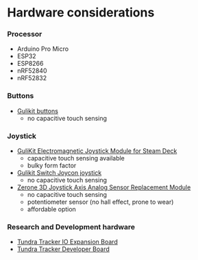 # Hardware considerations

### Processor

- Arduino Pro Micro
- ESP32
- ESP8266
- nRF52840
- nRF52832

### Buttons

- [Gulikit buttons](https://gulikit.com/productinfo/854180.html)
    - no capacitive touch sensing

### Joystick

- [GuliKit Electromagnetic Joystick Module for Steam Deck](https://gulikit.com/productinfo/1026071.html)
    - capacitive touch sensing available
    - bulky form factor
- [Gulikit Switch Joycon joystick](https://gulikit.com/productinfo/945307.html)
    - no capacitive touch sensing
- [Zerone 3D Joystick Axis Analog Sensor Replacement Module](https://www.amazon.com/Joystick-Wireless-Controller-Replacement-Console/dp/B07SW2YJ8Z/)
    - no capacitive touch sensing
    - potentiometer sensor (no hall effect, prone to wear)
    - affordable option

### Research and Development hardware

- [Tundra Tracker IO Expansion Board](https://tundra-labs.com/products/tundra-tracker-io-expansion-board)
- [Tundra Tracker Developer Board](https://tundra-labs.com/products/tundra-tracker-developer-board)
